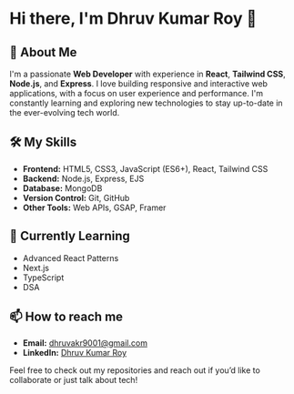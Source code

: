 # Hi there, I'm Dhruv Kumar Roy 👋

## 🦁 About Me
I'm a passionate **Web Developer** with experience in **React**, **Tailwind CSS**, **Node.js**, and **Express**. I love building responsive and interactive web applications, with a focus on user experience and performance. I'm constantly learning and exploring new technologies to stay up-to-date in the ever-evolving tech world.

## 🛠️ My Skills
- **Frontend:** HTML5, CSS3, JavaScript (ES6+), React, Tailwind CSS
- **Backend:** Node.js, Express, EJS
- **Database:** MongoDB
- **Version Control:** Git, GitHub
- **Other Tools:** Web APIs, GSAP, Framer

## 🌱 Currently Learning
- Advanced React Patterns
- Next.js
- TypeScript
- DSA


## 📫 How to reach me
- **Email:** [dhruvakr9001@gmail.com](mailto:dhruv.kumar@example.com)
- **LinkedIn:** [Dhruv Kumar Roy](www.linkedin.com/in/dhruvroy-debugging)

Feel free to check out my repositories and reach out if you’d like to collaborate or just talk about tech!
